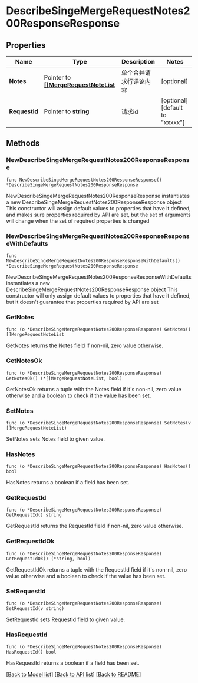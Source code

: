 # DescribeSingeMergeRequestNotes200ResponseResponse

## Properties

Name | Type | Description | Notes
------------ | ------------- | ------------- | -------------
**Notes** | Pointer to [**[]MergeRequestNoteList**](MergeRequestNoteList.md) | 单个合并请求行评论内容 | [optional] 
**RequestId** | Pointer to **string** | 请求id | [optional] [default to "xxxxx"]

## Methods

### NewDescribeSingeMergeRequestNotes200ResponseResponse

`func NewDescribeSingeMergeRequestNotes200ResponseResponse() *DescribeSingeMergeRequestNotes200ResponseResponse`

NewDescribeSingeMergeRequestNotes200ResponseResponse instantiates a new DescribeSingeMergeRequestNotes200ResponseResponse object
This constructor will assign default values to properties that have it defined,
and makes sure properties required by API are set, but the set of arguments
will change when the set of required properties is changed

### NewDescribeSingeMergeRequestNotes200ResponseResponseWithDefaults

`func NewDescribeSingeMergeRequestNotes200ResponseResponseWithDefaults() *DescribeSingeMergeRequestNotes200ResponseResponse`

NewDescribeSingeMergeRequestNotes200ResponseResponseWithDefaults instantiates a new DescribeSingeMergeRequestNotes200ResponseResponse object
This constructor will only assign default values to properties that have it defined,
but it doesn't guarantee that properties required by API are set

### GetNotes

`func (o *DescribeSingeMergeRequestNotes200ResponseResponse) GetNotes() []MergeRequestNoteList`

GetNotes returns the Notes field if non-nil, zero value otherwise.

### GetNotesOk

`func (o *DescribeSingeMergeRequestNotes200ResponseResponse) GetNotesOk() (*[]MergeRequestNoteList, bool)`

GetNotesOk returns a tuple with the Notes field if it's non-nil, zero value otherwise
and a boolean to check if the value has been set.

### SetNotes

`func (o *DescribeSingeMergeRequestNotes200ResponseResponse) SetNotes(v []MergeRequestNoteList)`

SetNotes sets Notes field to given value.

### HasNotes

`func (o *DescribeSingeMergeRequestNotes200ResponseResponse) HasNotes() bool`

HasNotes returns a boolean if a field has been set.

### GetRequestId

`func (o *DescribeSingeMergeRequestNotes200ResponseResponse) GetRequestId() string`

GetRequestId returns the RequestId field if non-nil, zero value otherwise.

### GetRequestIdOk

`func (o *DescribeSingeMergeRequestNotes200ResponseResponse) GetRequestIdOk() (*string, bool)`

GetRequestIdOk returns a tuple with the RequestId field if it's non-nil, zero value otherwise
and a boolean to check if the value has been set.

### SetRequestId

`func (o *DescribeSingeMergeRequestNotes200ResponseResponse) SetRequestId(v string)`

SetRequestId sets RequestId field to given value.

### HasRequestId

`func (o *DescribeSingeMergeRequestNotes200ResponseResponse) HasRequestId() bool`

HasRequestId returns a boolean if a field has been set.


[[Back to Model list]](../README.md#documentation-for-models) [[Back to API list]](../README.md#documentation-for-api-endpoints) [[Back to README]](../README.md)


